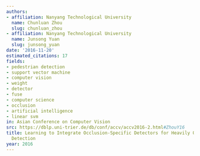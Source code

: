 ```yaml
---
authors:
- affiliation: Nanyang Technological University
  name: Chunluan Zhou
  slug: chunluan_zhou
- affiliation: Nanyang Technological University
  name: Junsong Yuan
  slug: junsong_yuan
date: '2016-11-20'
estimated_citations: 17
fields:
- pedestrian detection
- support vector machine
- computer vision
- weight
- detector
- fuse
- computer science
- occlusion
- artificial intelligence
- linear svm
in: Asian Conference on Computer Vision
src: https://dblp.uni-trier.de/db/conf/accv/accv2016-2.html#ZhouY16
title: Learning to Integrate Occlusion-Specific Detectors for Heavily Occluded Pedestrian
  Detection
year: 2016
---
```

